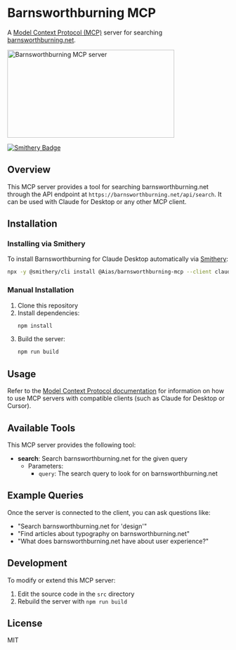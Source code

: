 # Barnsworthburning MCP

A [Model Context Protocol (MCP)](https://modelcontextprotocol.io/introduction) server for searching [barnsworthburning.net](https://barnsworthburning.net).

<a href="https://glama.ai/mcp/servers/5aibjjzkkb">
  <img width="380" height="200" src="https://glama.ai/mcp/servers/5aibjjzkkb/badge" alt="Barnsworthburning MCP server" />
</a>

[![Smithery Badge](https://smithery.ai/badge/@Aias/barnsworthburning-mcp)](https://smithery.ai/server/@Aias/barnsworthburning-mcp)

## Overview

This MCP server provides a tool for searching barnsworthburning.net through the API endpoint at `https://barnsworthburning.net/api/search`. It can be used with Claude for Desktop or any other MCP client.

## Installation

### Installing via Smithery

To install Barnsworthburning for Claude Desktop automatically via [Smithery](https://smithery.ai/server/@Aias/barnsworthburning-mcp):

```bash
npx -y @smithery/cli install @Aias/barnsworthburning-mcp --client claude
```

### Manual Installation
1. Clone this repository
2. Install dependencies:
   ```bash
   npm install
   ```
3. Build the server:
   ```bash
   npm run build
   ```

## Usage

Refer to the [Model Context Protocol documentation](https://modelcontextprotocol.io/introduction) for information on how to use MCP servers with compatible clients (such as Claude for Desktop or Cursor).

## Available Tools

This MCP server provides the following tool:

- **search**: Search barnsworthburning.net for the given query
  - Parameters:
    - `query`: The search query to look for on barnsworthburning.net

## Example Queries

Once the server is connected to the client, you can ask questions like:

- "Search barnsworthburning.net for 'design'"
- "Find articles about typography on barnsworthburning.net"
- "What does barnsworthburning.net have about user experience?"

## Development

To modify or extend this MCP server:

1. Edit the source code in the `src` directory
2. Rebuild the server with `npm run build`

## License

MIT
